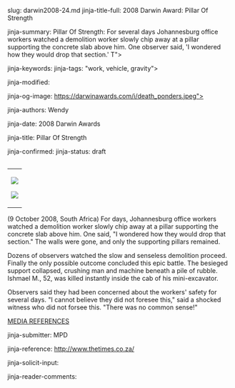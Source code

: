 slug: darwin2008-24.md
jinja-title-full: 2008 Darwin Award: Pillar Of Strength

jinja-summary: Pillar Of Strength: For several days Johannesburg office workers watched a demolition worker slowly chip away at a pillar supporting the concrete slab above him. One observer said, 'I wondered how they would drop that section.' T">

jinja-keywords:
jinja-tags: "work, vehicle, gravity">

jinja-modified:

jinja-og-image: https://darwinawards.com/i/death_ponders.jpeg">

jinja-authors: Wendy

jinja-date: 2008 Darwin Awards


jinja-title: Pillar Of Strength


jinja-confirmed:
jinja-status: draft
<TABLE border=0 align=right><TR><TD align=center>

<A href="/cgi/search.pl?keywords=category%3Dwork&swishindex=stories.data&show_description=yes&maxdisplay=10&maxresults=50"><IMG src="/i/icon/work.jpg" border=0></A>

<A href="/cgi/search.pl?keywords=category%3Dvehicle&swishindex=stories.data&show_description=yes&maxdisplay=10&maxresults=50"><IMG src="/i/icon/car.jpg" border=0></A>

</TD></TR></TABLE>

<!-- 7.4 / 10 (3006) minor rewrite -->

(9 October 2008, South Africa) For days, Johannesburg office workers
watched a demolition worker slowly chip away at a pillar supporting the
concrete slab above him. One said, "I wondered how they would drop that
section." The walls were gone, and only the supporting pillars remained.

Dozens of observers watched the slow and senseless demolition
proceed. Finally the only possible outcome concluded this epic battle. The
besieged support collapsed, crushing man and machine beneath a pile of
rubble. Ishmael M., 52, was killed instantly inside the cab of his
mini-excavator.

Observers said they had been concerned about the workers' safety for
several days. "I cannot believe they did not foresee this," said a shocked
witness who did not forsee this. "There was no common sense!"

<A href="http://www.darwinawards.com/slush/200810/pending20081009-221311.html">MEDIA REFERENCES</A>

jinja-submitter: MPD

jinja-reference: http://www.thetimes.co.za/

jinja-solicit-input:

jinja-reader-comments:



<!--#include file=nav_2008.html -->


